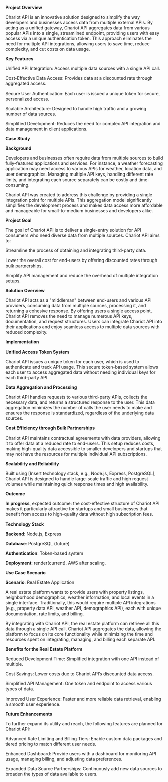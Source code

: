 **Project Overview**

Chariot API is an innovative solution designed to simplify the way developers and businesses access data from multiple external APIs. By acting as a unified gateway, Chariot API aggregates data from various popular APIs into a single, streamlined endpoint, providing users with easy access via a unique authentication token. This approach eliminates the need for multiple API integrations, allowing users to save time, reduce complexity, and cut costs on data usage.

**Key Features**

Unified API Integration: Access multiple data sources with a single API call.

Cost-Effective Data Access: Provides data at a discounted rate through aggregated access.

Secure User Authentication: Each user is issued a unique token for secure, personalized access.

Scalable Architecture: Designed to handle high traffic and a growing number of data sources.

Simplified Development: Reduces the need for complex API integration and data management in client applications.

**Case Study**

**Background**

Developers and businesses often require data from multiple sources to build fully-featured applications and services. For instance, a weather forecasting application may need access to various APIs for weather, location data, and user demographics. Managing multiple API keys, handling different rate limits, and integrating each source separately can be costly and time-consuming.

Chariot API was created to address this challenge by providing a single integration point for multiple APIs. This aggregation model significantly simplifies the development process and makes data access more affordable and manageable for small-to-medium businesses and developers alike.

**Project Goal**

The goal of Chariot API is to deliver a single-entry solution for API consumers who need diverse data from multiple sources. Chariot API aims to:

Streamline the process of obtaining and integrating third-party data.

Lower the overall cost for end-users by offering discounted rates through bulk partnerships.

Simplify API management and reduce the overhead of multiple integration setups.

**Solution Overview**

Chariot API acts as a "middleman" between end-users and various API providers, consuming data from multiple sources, processing it, and returning a cohesive response. By offering users a single access point, Chariot API removes the need to manage numerous API keys, documentation, and request structures. Users can integrate Chariot API into their applications and enjoy seamless access to multiple data sources with reduced complexity.

**Implementation**

**Unified Access Token System**

Chariot API issues a unique token for each user, which is used to authenticate and track API usage. This secure token-based system allows each user to access aggregated data without needing individual keys for each third-party API.

**Data Aggregation and Processing**

Chariot API handles requests to various third-party APIs, collects the necessary data, and returns a structured response to the user. This data aggregation minimizes the number of calls the user needs to make and ensures the response is standardized, regardless of the underlying data sources.

**Cost Efficiency through Bulk Partnerships**

Chariot API maintains contractual agreements with data providers, allowing it to offer data at a reduced rate to end-users. This setup reduces costs, making high-quality data accessible to smaller developers and startups that may not have the resources for multiple individual API subscriptions.

**Scalability and Reliability**

Built using [Insert technology stack, e.g., Node.js, Express, PostgreSQL], Chariot API is designed to handle large-scale traffic and high request volumes while maintaining quick response times and high availability.

**Outcome**

**In progress**, expected outcome: the cost-effective structure of Chariot API makes it particularly attractive for startups and small businesses that benefit from access to high-quality data without high subscription fees.

**Technology Stack**

**Backend**: Node.js, Express

**Database**: PostgreSQL (future)

**Authentication**: Token-based system

**Deployment**: render(current). AWS after scaling.

**Use Case Scenario**

**Scenario**: Real Estate Application

A real estate platform wants to provide users with property listings, neighborhood demographics, weather information, and local events in a single interface. Traditionally, this would require multiple API integrations (e.g., property data API, weather API, demographics API), each with unique documentation, rate limits, and billing.

By integrating with Chariot API, the real estate platform can retrieve all this data through a single API call. Chariot API aggregates the data, allowing the platform to focus on its core functionality while minimizing the time and resources spent on integrating, managing, and billing each separate API.

**Benefits for the Real Estate Platform**

Reduced Development Time: Simplified integration with one API instead of multiple.

Cost Savings: Lower costs due to Chariot API’s discounted data access.

Simplified API Management: One token and endpoint to access various types of data.

Improved User Experience: Faster and more reliable data retrieval, enabling a smooth user experience.

**Future Enhancements**

To further expand its utility and reach, the following features are planned for Chariot API:

Advanced Rate Limiting and Billing Tiers: Enable custom data packages and tiered pricing to match different user needs.

Enhanced Dashboard: Provide users with a dashboard for monitoring API usage, managing billing, and adjusting data preferences.

Expanded Data Source Partnerships: Continuously add new data sources to broaden the types of data available to users.
